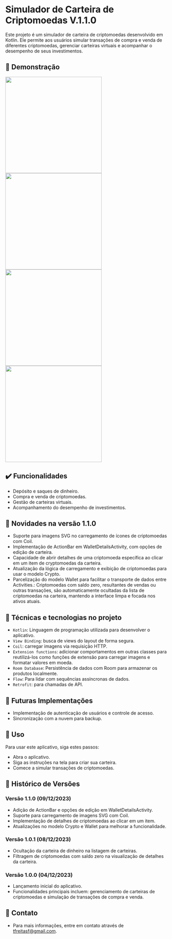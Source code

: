 # Simulador de Carteira de Criptomoedas V.1.1.0

Este projeto é um simulador de carteira de criptomoedas desenvolvido em Kotlin. Ele permite aos usuários simular transações de compra e venda de diferentes criptomoedas, gerenciar carteiras virtuais e acompanhar o desempenho de seus investimentos.

## 🎥 Demonstração
<p float="left">  
  <img src="https://github.com/tfreitasf/SimuladorCarteiraCrypto/assets/83042767/9436c923-b0cc-43b4-a6ef-bc064799a188" width="300" />
  <img src="https://github.com/tfreitasf/SimuladorCarteiraCrypto/assets/83042767/c67d3aac-4d40-4b19-9fe7-facf34dd5de6" width="300" />
  <img src="https://github.com/tfreitasf/SimuladorCarteiraCrypto/assets/83042767/ae9d5ab9-576d-4b07-8907-59ad00f94eb6" width="300" />
  <img src="https://github.com/tfreitasf/SimuladorCarteiraCrypto/assets/83042767/483e0ada-c74e-4991-ba2c-3a7291168bef" width="300" />
</p>


## ✔️ Funcionalidades
- Depósito e saques de dinheiro.
- Compra e venda de criptomoedas.
- Gestão de carteiras virtuais.
- Acompanhamento do desempenho de investimentos.

## 🌟 Novidades na versão 1.1.0
- Suporte para imagens SVG no carregamento de ícones de criptomoedas com Coil.
- Implementação de ActionBar em WalletDetailsActivity, com opções de edição de carteira.
- Capacidade de abrir detalhes de uma criptomoeda específica ao clicar em um item de cryptomoedas da carteira.
- Atualização da lógica de carregamento e exibição de criptomoedas para usar o modelo Crypto.
- Parcelização do modelo Wallet para facilitar o transporte de dados entre Activities.: Criptomoedas com saldo zero, resultantes de vendas ou outras transações, são automaticamente ocultadas da lista de criptomoedas na carteira, mantendo a interface limpa e focada nos ativos atuais.

## 🔨 Técnicas e tecnologias no projeto
- `Kotlin`: Linguagem de programação utilizada para desenvolver o aplicativo.
- `View Binding`: busca de views do layout de forma segura.
- `Coil`: carregar imagens via requisição HTTP.
- `Extension functions`: adicionar comportamentos em outras classes para reutilizá-los como funções de extensão para carregar imagens e formatar valores em moeda.
- `Room Database`: Persistência de dados com Room para armazenar os produtos localmente.
- `Flow`: Para lidar com sequências assíncronas de dados.
- `Retrofit`: para chamadas de API.

## 🚀 Futuras Implementações
- Implementação de autenticação de usuários e controle de acesso.
- Sincronização com a nuvem para backup.


## 📝 Uso
Para usar este aplicativo, siga estes passos:

- Abra o aplicativo.
- Siga as instruções na tela para criar sua carteira.
- Comece a simular transações de criptomoedas.

## 📝 Histórico de Versões

### Versão 1.1.0 (09/12/2023)
- Adição de ActionBar e opções de edição em WalletDetailsActivity.
- Suporte para carregamento de imagens SVG com Coil.
- Implementação de detalhes de criptomoedas ao clicar em um item.
- Atualizações no modelo Crypto e Wallet para melhorar a funcionalidade.

### Versão 1.0.1 (08/12/2023)
- Ocultação da carteira de dinheiro na listagem de carteiras.
- Filtragem de criptomoedas com saldo zero na visualização de detalhes da carteira.

### Versão 1.0.0 (04/12/2023)
- Lançamento inicial do aplicativo.
- Funcionalidades principais incluem: gerenciamento de carteiras de criptomoedas e simulação de transações de compra e venda.

## 📧 Contato
- Para mais informações, entre em contato através de tfreitasf@gmail.com.

